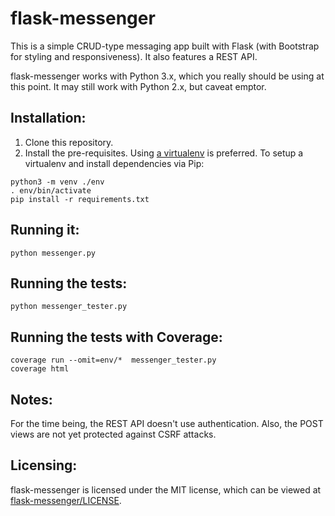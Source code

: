 flask-messenger
===============

This is a simple CRUD-type messaging app built with Flask (with Bootstrap for styling and responsiveness). It also features a REST API.

flask-messenger works with Python 3.x, which you really should be using at this point. It may still work with Python 2.x, but caveat emptor.

Installation:
-------------

1. Clone this repository.
2. Install the pre-requisites. Using [a virtualenv](https://docs.python.org/3/library/venv.html) is preferred. To setup a virtualenv and install dependencies via Pip:

```
python3 -m venv ./env
. env/bin/activate
pip install -r requirements.txt
```

Running it:
-----------
```
python messenger.py
```

Running the tests:
------------------
```
python messenger_tester.py
```

Running the tests with Coverage:
------------------
```
coverage run --omit=env/*  messenger_tester.py
coverage html
```

Notes:
--------

For the time being, the REST API doesn't use authentication. Also, the POST views are not yet protected against CSRF attacks.

Licensing:
----------

flask-messenger is licensed under the MIT license, which can be viewed at [flask-messenger/LICENSE](flask-messenger/LICENSE).
